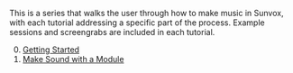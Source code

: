 This is a series that walks the user through how to make music in Sunvox, with each tutorial addressing a specific part of the process. Example sessions and screengrabs are included in each tutorial.

0. [Getting Started](0-Getting-Started)
  1. [Make Sound with a Module](0-Getting-Started/1-Make-Sound-with-a-Module)
